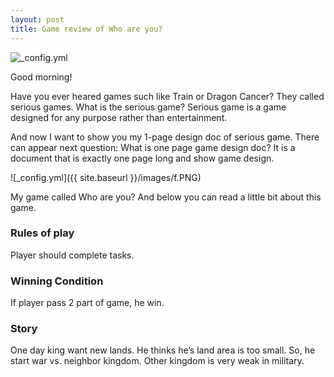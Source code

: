 ```yaml
---
layout: post
title: Game review of Who are you?
---
```

![_config.yml](http://cdn.playbuzz.com/cdn/2922b724-2c28-47d5-9e46-5e259ebde949/bed1a30e-fdf1-4b3d-9a09-cbcf4cdc82e1.jpg)

Good morning! 

Have you ever heared games such like Train or Dragon Cancer? They called serious games. What is the serious game? Serious game is a game designed for any purpose rather than entertainment.

And now I want to show you my 1-page design doc of serious game. There can appear next question: What is one page game design doc? 
It is a document that is exactly one page long and show game design.


![_config.yml]({{ site.baseurl }}/images/f.PNG)

My game called Who are you? And below you can read a little bit about this game.

### Rules of play

Player should complete tasks.

### Winning Condition

If player pass 2 part of game, he win.

### Story

One day king want new lands. He thinks he’s  land area is too small. So, he start war vs. neighbor kingdom. Other kingdom is very weak in military.
